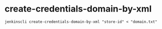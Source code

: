 # create-credentials-domain-by-xml

```shell
jenkinscli create-credentials-domain-by-xml "store-id" < "domain.txt"
```
